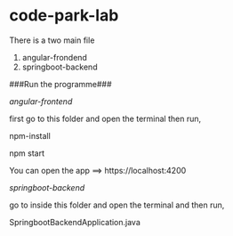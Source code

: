 # code-park-lab

There is a two main file

1) angular-frondend
2) springboot-backend


###Run the programme###

*angular-frontend*

first go to this folder and open the terminal then run,

npm-install

npm start

You can open the app ==> https://localhost:4200

*springboot-backend*

go to inside this folder and open the terminal and then run,

SpringbootBackendApplication.java





